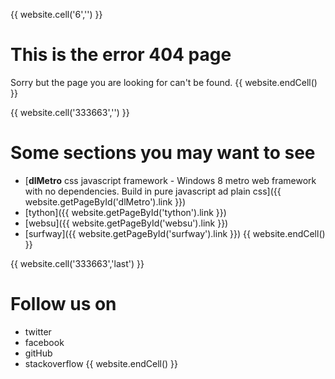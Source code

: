 {{ website.cell('6','') }}
# This is the error 404 page
Sorry but the page you are looking for can't be found.
{{ website.endCell() }}


{{ website.cell('333663','') }}
# Some sections you may want to see
 - [**dlMetro** css javascript framework - Windows 8 metro web framework with no dependencies. Build in pure javascript ad plain css]({{ website.getPageById('dlMetro').link }})
 - [tython]({{ website.getPageById('tython').link }})
 - [websu]({{ website.getPageById('websu').link }})
 - [surfway]({{ website.getPageById('surfway').link }})
{{ website.endCell() }}

{{ website.cell('333663','last') }}
# Follow us on
 - twitter
 - facebook
 - gitHub
 - stackoverflow
{{ website.endCell() }}



